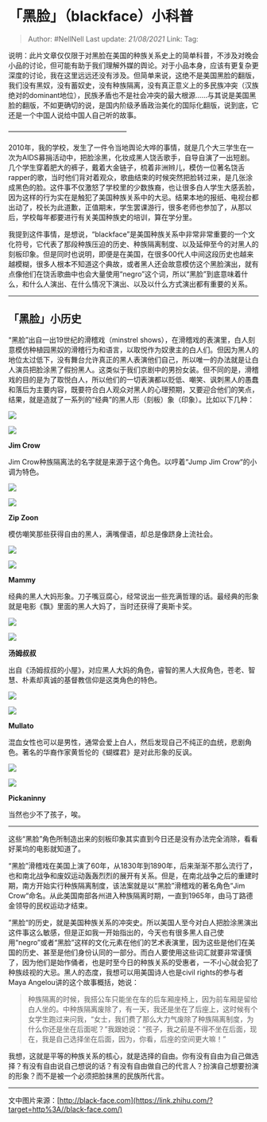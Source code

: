 # 「黑脸」（blackface）小科普

> Author: #NellNell 
> Last update: *21/08/2021* 
> Link:
> Tag: 

说明：此片文章仅仅限于对黑脸在美国的种族关系史上的简单科普，不涉及对晚会小品的讨论，但可能有助于我们理解外媒的舆论。对于小品本身，应该有更复杂更深度的讨论，我在这里远远还没有涉及。但简单来说，这绝不是美国黑脸的翻版，我们没有黑奴，没有蓄奴史，没有种族隔离，没有真正意义上的多民族冲突（汉族绝对的dominant地位），民族矛盾也不是社会冲突的最大根源……与其说是美国黑脸的翻版，不如更确切的说，是国内阶级矛盾政治美化的国际化翻版，说到底，它还是一个中国人说给中国人自己听的故事。

—————————————————

2010年，我的学校，发生了一件令当地舆论大哗的事情，就是几个大三学生在一次为AIDS募捐活动中，把脸涂黑，化妆成黑人饶舌歌手，自导自演了一出短剧。几个学生穿着肥大的裤子，戴着大金链子，梳着非洲辫儿，模仿一位著名饶舌rapper的歌，当时他们背对着观众，歌曲结束的时候突然把脸转过来，是几张涂成黑色的脸。这件事不仅激怒了学校里的少数族裔，也让很多白人学生大感丢脸，因为这样的行为实在是触犯了美国种族关系中的大忌。结果本地的报纸、电视台都出动了，校长为此道歉，正值期末，学生罢课游行，很多老师也参加了，从那以后，学校每年都要进行有关美国种族史的培训，算在学分里。

我提到这件事情，是想说，“blackface”是美国种族关系中非常非常重要的一个文化符号，它代表了那段种族压迫的历史、种族隔离制度、以及延伸至今的对黑人的刻板印象。但是同时也说明，即便是在美国，在很多00代人中间这段历史也越来越模糊，很多人根本不知道这个典故，或者黑人还会故意模仿这个黑脸演出，就有点像他们在饶舌歌曲中也会大量使用“negro”这个词，所以“黑脸”到底意味着什么，和什么人演出、在什么情况下演出、以及以什么方式演出都有重要的关系。

---

## **「黑脸」小历史**

“黑脸”出自一出19世纪的滑稽戏（minstrel shows），在滑稽戏的表演里，白人刻意模仿种植园黑奴的滑稽行为和语言，以取悦作为奴隶主的白人们。但因为黑人的地位太过低下，没有舞台允许真正的黑人表演他们自己，所以唯一的办法就是让白人演员把脸涂黑了假扮黑人。这类似于我们京剧中的男扮女装。但不同的是，滑稽戏的目的是为了取悦白人，所以他们的一切表演都以贬低、嘲笑、讽刺黑人的愚蠢和落后为主要内容，既要符合白人观众对黑人的心理预期，又要迎合他们的笑点，结果，就是造就了一系列的“经典”的黑人形（刻板）象（印象）。比如以下几种：

![](https://pic4.zhimg.com/v2-8b68a5bc849a38d584ebe47d22bc9a67_b.jpg)

![](https://pic4.zhimg.com/80/v2-8b68a5bc849a38d584ebe47d22bc9a67_720w.jpg)

**Jim Crow**

Jim Crow种族隔离法的名字就是来源于这个角色。以哼着“Jump Jim Crow“的小调为特色。

![](https://pic3.zhimg.com/v2-ee2f660bc6ba444fbb8643021cf268da_b.jpg)

![](https://pic3.zhimg.com/80/v2-ee2f660bc6ba444fbb8643021cf268da_720w.jpg)

**Zip Zoon**

模仿嘲笑那些获得自由的黑人，满嘴俚语，却总是像跻身上流社会。

![](https://pic2.zhimg.com/v2-c2ec69d5cbcdefe3df1111b7ebfca9ad_b.jpg)

![](https://pic2.zhimg.com/80/v2-c2ec69d5cbcdefe3df1111b7ebfca9ad_720w.jpg)

**Mammy**

经典的黑人大妈形象。刀子嘴豆腐心，经常说出一些充满哲理的话。最经典的形象就是电影《飘》里面的黑人大妈了，当时还获得了奥斯卡奖。

![](https://pic1.zhimg.com/v2-a47d7cd3e5686fee28a3b76482a06880_b.jpg)

![](https://pic1.zhimg.com/80/v2-a47d7cd3e5686fee28a3b76482a06880_720w.jpg)

**汤姆叔叔**

出自《汤姆叔叔的小屋》，对应黑人大妈的角色，睿智的黑人大叔角色，苍老、智慧、朴素却真诚的基督教信仰是这类角色的特色。

![](https://pic4.zhimg.com/v2-9dff3f240bc36b605926b87bbdecc5c7_b.jpg)

![](https://pic4.zhimg.com/80/v2-9dff3f240bc36b605926b87bbdecc5c7_720w.jpg)

**Mullato**

混血女性也可以是男性，通常会爱上白人，然后发现自己不纯正的血统，悲剧角色。著名的华裔作家黄哲伦的《蝴蝶君》是对此形象的反讽。

![](https://pic3.zhimg.com/v2-948fb56be0c5f75c16baf46c939ecf0e_b.jpg)

![](https://pic3.zhimg.com/80/v2-948fb56be0c5f75c16baf46c939ecf0e_720w.jpg)

**Pickaninny**

当然也少不了孩子，唉。

---

这些“黑脸”角色所制造出来的刻板印象其实直到今日还是没有办法完全消除，看看好莱坞的电影就知道了。

“黑脸”滑稽戏在美国上演了60年，从1830年到1890年，后来渐渐不那么流行了，也和南北战争和废奴运动轰轰烈烈的展开有关系。但是，在南北战争之后的重建时期，南方开始实行种族隔离制度，该法案就是以“黑脸”滑稽戏的著名角色“Jim Crow“命名。从此美国南部各州进入种族隔离时期，一直到1965年，由马丁路德金领导的民权运动才结束。

”黑脸“的历史，就是美国种族关系的冲突史。所以美国人至今对白人把脸涂黑演出这件事这么敏感，但是正如我一开始指出的，今天也有很多黑人自己使用“negro”或者“黑脸”这样的文化元素在他们的艺术表演里，因为这些是他们在美国的历史、甚至是他们身份认同的一部分。而白人要使用这些词汇就要非常谨慎了，因为他们是始作俑者，也是时至今日的种族关系的受惠者，一不小心就会犯了种族歧视的大忌。黑人的态度，我想可以用美国诗人也是civil rights的参与者Maya Angelou讲的这个故事概括，她说：

> 种族隔离的时候，我搭公车只能坐在车的后车厢座椅上，因为前车厢是留给白人坐的。中种族隔离废除了，有一天，我还是坐在了后座上，这时候有个女学生跑过来问我，“女士，我们费了那么大力气废除了种族隔离制度，为什么你还是坐在后面呢？”我跟她说：“孩子，我之前是不得不坐在后面，现在，我是自己选择坐在后面，因为，你看，后座的空间更大嘛！”

我想，这就是平等的种族关系的核心，就是选择的自由。你有没有自由为自己做选择？有没有自由说自己想说的话？有没有自由做自己的代言人？扮演自己想要扮演的形象？而不是被一个必须把脸抹黑的民族所代言。

---

文中图片来源：[http://black-face.com](https://link.zhihu.com/?target=http%3A//black-face.com/)